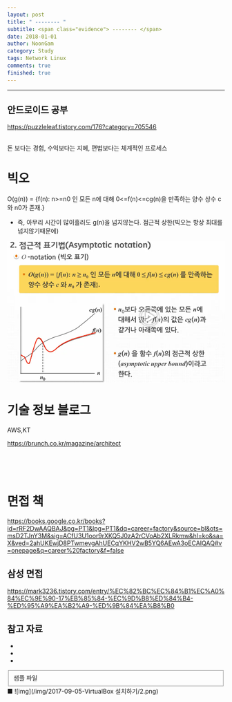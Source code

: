 ```yaml
---
layout: post
title: " -------- "
subtitle: <span class="evidence"> -------- </span>
date: 2018-01-01
author: NoonGam
category: Study
tags: Network Linux
comments: true
finished: true
---
```


---


## 안드로이드 공부

https://puzzleleaf.tistory.com/176?category=705546


##

돈 보다는 경험, 수익보다는 지혜, 편법보다는 체계적인 프로세스




# 빅오

O(g(n)) = {f(n): n>=n0 인 모든 n에 대해 0<=f(n)<=cg(n)을 만족하는 양수 상수 c와 n0가 존재.}

- 즉, 아무리 시간이 많이흘러도 g(n)을 넘지않는다.
점근적 상한(빅오는 항상 최대를 넘지않기때문에)

![img](/img/1-Everything/bigo.PNG)


# 기술 정보 블로그

AWS,KT


https://brunch.co.kr/magazine/architect

<br><br><br>


# 면접 책

https://books.google.co.kr/books?id=rRF2DwAAQBAJ&pg=PT1&lpg=PT1&dq=career+factory&source=bl&ots=msD2TJnY3M&sig=ACfU3U1oor9rXKQ5J0zA2rCVoAb2XLRkmw&hl=ko&sa=X&ved=2ahUKEwjD8PTwmevgAhUECqYKHV2wB5YQ6AEwA3oECAIQAQ#v=onepage&q=career%20factory&f=false



## 삼성 면접

https://mark3236.tistory.com/entry/%EC%82%BC%EC%84%B1%EC%A0%84%EC%9E%90-17%EB%85%84-%EC%9D%B8%ED%84%B4-%ED%95%A9%EA%B2%A9-%ED%9B%84%EA%B8%B0



## 참고 자료
*
*
*
<fieldset id="gpg-fieldset">
 샘플 파일
</fieldset>
■
![img](/img/2017-09-05-VirtualBox 설치하기/2.png)
